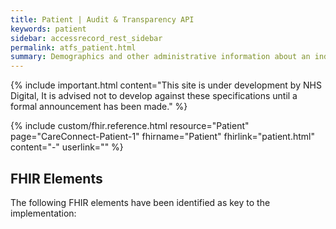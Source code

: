 ```yaml
---
title: Patient | Audit & Transparency API
keywords: patient
sidebar: accessrecord_rest_sidebar
permalink: atfs_patient.html
summary: Demographics and other administrative information about an individual receiving care or other health-related services.
---
```


{% include important.html content="This site is under development by NHS Digital, It is advised not to develop against these specifications until a formal announcement has been made." %}

{% include custom/fhir.reference.html resource="Patient" page="CareConnect-Patient-1" fhirname="Patient" fhirlink="patient.html" content="-" userlink="" %}

## FHIR Elements ##

The following FHIR elements have been identified as key to the implementation:
